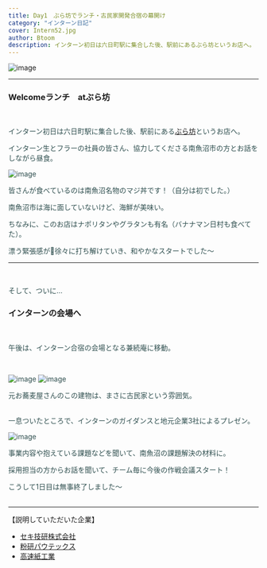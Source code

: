 ```yaml
---
title: Day1　ぶら坊でランチ・古民家開発合宿の幕開け
category: "インターン日記"
cover: Intern52.jpg
author: Btoom
description: インターン初日は六日町駅に集合した後、駅前にあるぶら坊というお店へ。
---
```


![image](./Intern52^.jpg)

---

### Welcomeランチ　atぶら坊

<br />
<font color="DarkSlateGray">

インターン初日は六日町駅に集合した後、駅前にある[ぶら坊](https://www.facebook.com/burabouburabou/)というお店へ。
<br />

インターン生とフラーの社員の皆さん、協力してくださる南魚沼市の方とお話をしながら昼食。
<br />

![image](./Intern27.png)

皆さんが食べているのは南魚沼名物のマジ丼です！（自分は初でした。）
<br />

南魚沼市は海に面していないけど、海鮮が美味い。
<br />

ちなみに、このお店はナポリタンやグラタンも有名（バナナマン日村も食べてた）。
<br />

漂う緊張感が徐々に打ち解けていき、和やかなスタートでした〜

---
<br />

そして、ついに…

</font>

### インターンの会場へ

<br />
<font color="DarkSlateGray">

午後は、インターン合宿の会場となる兼続庵に移動。

<br />

![image](./Intern36.png)
![image](./Intern62.jpg)

元お蕎麦屋さんのこの建物は、まさに古民家という雰囲気。
<br />
<br />

一息ついたところで、インターンのガイダンスと地元企業3社によるプレゼン。

![image](./Intern54.jpg)

事業内容や抱えている課題などを聞いて、南魚沼の課題解決の材料に。
<br />

採用担当の方からお話を聞いて、チーム毎に今後の作戦会議スタート！

こうして1日目は無事終了しました〜
<br />
<br />

</font>

---

【説明していただいた企業】
<br />
- [セキ技研株式会社](http://www.sekigiken.co.jp/)　
- [粉研パウテックス](https://www.funken.co.jp/)
- [高速紙工業](http://www.kamikogyo.com/)



